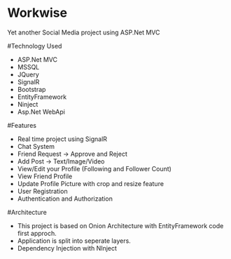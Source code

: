 # Workwise

Yet another Social Media project using ASP.Net MVC

#Technology Used

* ASP.Net MVC
* MSSQL
* JQuery
* SignalR
* Bootstrap
* EntityFramework
* Ninject
* Asp.Net WebApi

#Features

* Real time project using SignalR
* Chat System
* Friend Request -> Approve and Reject 
* Add Post -> Text/Image/Video
* View/Edit your Profile (Following and Follower Count)
* View Friend Profile 
* Update Profile Picture with crop and resize feature
* User Registration
* Authentication and Authorization

#Architecture
* This project is based on Onion Architecture with EntityFramework code first approch. 
* Application is split into seperate layers. 
* Dependency Injection with NInject

